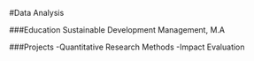 #Data Analysis

###Education 
Sustainable Development Management, M.A

###Projects 
-Quantitative Research Methods
-Impact Evaluation

